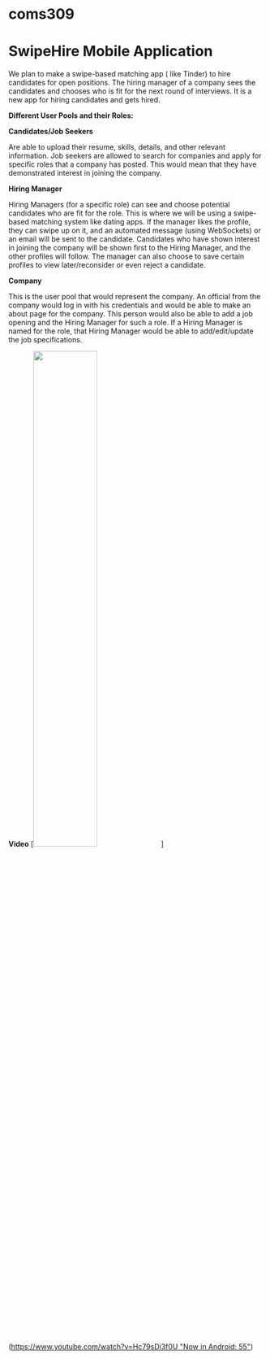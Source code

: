 # coms309
# SwipeHire Mobile Application
We plan to make a swipe-based matching app ( like Tinder) to hire candidates for open positions. The hiring manager of a company sees the candidates and chooses who is fit for the next round of interviews. It is a new app for hiring candidates and gets hired.

**Different User Pools and their Roles:**

**Candidates/Job Seekers**

Are able to upload their resume, skills, details, and other relevant information.
Job seekers are allowed to search for companies and apply for specific roles that a company has posted. This would mean that they have demonstrated interest in joining the company.

**Hiring Manager**

Hiring Managers (for a specific role) can see and choose potential candidates who are fit for the role. This is where we will be using a swipe-based matching system like dating apps.
If the manager likes the profile, they can swipe up on it, and an automated message (using WebSockets) or an email will be sent to the candidate. 
Candidates who have shown interest in joining the company will be shown first to the Hiring Manager, and the other profiles will follow.
The manager can also choose to save certain profiles to view later/reconsider or even reject a candidate.

**Company**

This is the user pool that would represent the company. An official from the company would log in with his credentials and would be able to make an about page for the company.
This person would also be able to add a job opening and the Hiring Manager for such a role. If a Hiring Manager is named for the role, that Hiring Manager would be able to add/edit/update the job specifications.

**Video**
[<img src="https://i.ytimg.com/vi/Hc79sDi3f0U/maxresdefault.jpg" width="50%">]([https://www.youtube.com/watch?v=Hc79sDi3f0U "Now in Android: 55"](https://www.youtube.com/watch?v=sh5D8t5I2jo))
